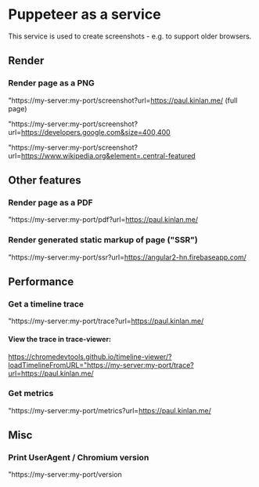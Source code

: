 Puppeteer as a service
======================

This service is used to create screenshots - e.g. to support older browsers.

## Render

### Render page as a PNG
"https://my-server:my-port/screenshot?url=https://paul.kinlan.me/ (full page)

"https://my-server:my-port/screenshot?url=https://developers.google.com&size=400,400

"https://my-server:my-port/screenshot?url=https://www.wikipedia.org&element=.central-featured



## Other features

### Render page as a PDF
"https://my-server:my-port/pdf?url=https://paul.kinlan.me/

### Render generated static markup of page ("SSR")
"https://my-server:my-port/ssr?url=https://angular2-hn.firebaseapp.com/

## Performance

### Get a timeline trace

"https://my-server:my-port/trace?url=https://paul.kinlan.me/

#### View the trace in trace-viewer:

https://chromedevtools.github.io/timeline-viewer/?loadTimelineFromURL="https://my-server:my-port/trace?url=https://paul.kinlan.me/

### Get metrics
"https://my-server:my-port/metrics?url=https://paul.kinlan.me/

## Misc

### Print UserAgent / Chromium version
"https://my-server:my-port/version


